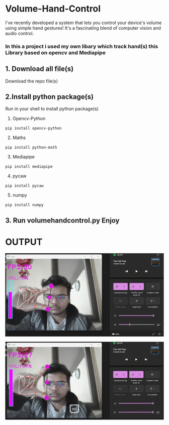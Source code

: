 # Volume-Hand-Control
I've recently developed a system that lets you control your device's volume using simple hand gestures! It's a fascinating blend of computer vision and audio control. 

### In this a project i used my own libary which track hand(s) this Library based on opencv and Mediapipe
## 1. Download all file(s)
  Download the repo file(s)<br>

  
## 2.Install python package(s)
Run in your shell to install python package(s) <br>
1. Opencv-Python
```shell
pip install opencv-python
```
2. Maths
```shell
pip install python-math
```
3. Mediapipe 
```shell
pip install mediapipe
```   
4. pycaw
```shell
pip install pycaw
``` 
5. numpy
```shell
pip install numpy
```   

 ## 3. Run  volumehandcontrol.py Enjoy



# OUTPUT
![Alt text](Reame_img/image-1.png)



![Alt text](Reame_img/image.png)
 

